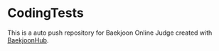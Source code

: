 # CodingTests
This is a auto push repository for Baekjoon Online Judge created with [BaekjoonHub](https://github.com/BaekjoonHub/BaekjoonHub).
